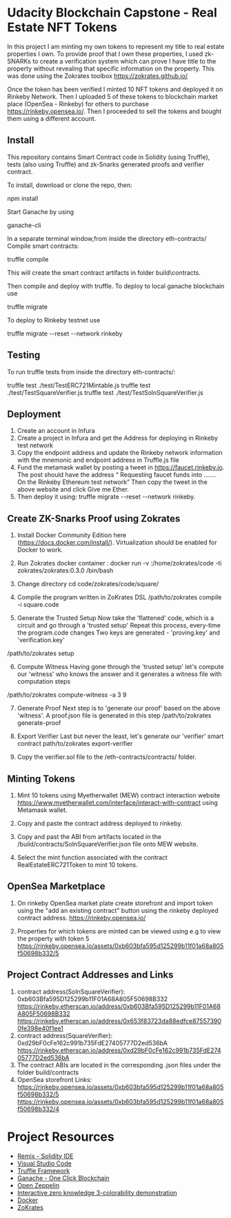 # Udacity Blockchain Capstone - Real Estate NFT Tokens
In this project I am minting my own tokens to represent my title to real estate properties I own. To provide proof that I own these properties, I used zk-SNARKs to create a verification system which can prove I have title to the property without revealing that specific information on the property. This was done using the Zokrates toolbox https://zokrates.github.io/

Once the token has been verified I minted 10 NFT tokens and deployed it on Rinkeby Network. Then I uploaded 5 of these tokens to blockchain market place (OpenSea - Rinkeby) for others to purchase https://rinkeby.opensea.io/. Then I proceeded to sell the tokens and bought them using a different account. 

## Install
This repository contains Smart Contract code in Solidity (using Truffle), tests (also using Truffle) and zk-Snarks generated proofs and verifier contract.

To install, download or clone the repo, then:

npm install

Start Ganache by using

ganache-cli

In a separate terminal window,from inside the directory eth-contracts/ Compile smart contracts:

truffle compile

This will create the smart contract artifacts in folder build\contracts.

Then compile and deploy with truffle.
To deploy to local ganache blockchain use

truffle migrate

To deploy to Rinkeby testnet use

truffle migrate --reset --network rinkeby

## Testing
To run truffle tests from inside the directory eth-contracts/:

truffle test ./test/TestERC721Mintable.js
truffle test ./test/TestSquareVerifier.js
truffle test ./test/TestSolnSquareVerifier.js

## Deployment
1. Create an account in Infura
2. Create a project in Infura and get the Address for deploying in Rinkeby test network
3. Copy the endpoint address and update the Rinkeby network information with the mnemonic and endpoint address in Truffle.js file
4. Fund the metamask wallet by posting a tweet in https://faucet.rinkeby.io. The post should have the address “ Requesting faucet funds into ……. On the Rinkeby Ethereum test network” Then copy the tweet in the above website and click Give me Ether.
5. Then deploy it using: truffle migrate --reset --network rinkeby. 

## Create ZK-Snarks Proof using Zokrates
1. Install Docker Community Edition here (https://docs.docker.com/install/). Virtualization should be enabled for Docker to work.

2. Run Zokrates docker container : docker run -v :/home/zokrates/code -ti zokrates/zokrates:0.3.0 /bin/bash

3. Change directory cd code/zokrates/code/square/

4. Compile the program written in ZoKrates DSL /path/to/zokrates compile -i square.code

5. Generate the Trusted Setup Now take the 'flattened' code, which is a circuit and go through a 'trusted setup' Repeat this process, every-time the program.code changes Two keys are generated - 'proving.key' and 'verification.key'

/path/to/zokrates setup

6. Compute Witness Having gone through the 'trusted setup' let's compute our 'witness' who knows the answer and it generates a witness file with computation steps

/path/to/zokrates compute-witness -a 3 9

7. Generate Proof Next step is to 'generate our proof' based on the above 'witness'. A proof.json file is generated in this step
/path/to/zokrates generate-proof

8. Export Verifier Last but never the least, let's generate our 'verifier' smart contract
path/to/zokrates export-verifier

9. Copy the verifier.sol file to the /eth-contracts/contracts/ folder.

## Minting Tokens
1. Mint 10 tokens using Myetherwallet (MEW) contract interaction website https://www.myetherwallet.com/interface/interact-with-contract using Metamask wallet.

2. Copy and paste the contract address deployed to rinkeby.

3. Copy and past the ABI from artifacts located in the /build/contracts/SolnSquareVerifier.json file onto MEW website.

3. Select the mint function associated with the contract RealEstateERC721Token to mint 10 tokens.

## OpenSea Marketplace 
1. On rinkeby OpenSea market plate create storefront and import token using the "add an existing contract" button using the rinkeby deployed contract address. https://rinkeby.opensea.io/

2. Properties for which tokens are minted can be viewed using e.g to view the property with token 5 
https://rinkeby.opensea.io/assets/0xb603bfa595d125299b11f01a68a805f50698b332/5

## Project Contract Addresses and Links
1. contract address(SolnSquareVerifier): 0xb603Bfa595D125299b11F01A68A805F50698B332
    https://rinkeby.etherscan.io/address/0xb603Bfa595D125299b11F01A68A805F50698B332
    https://rinkeby.etherscan.io/address/0x653f83723da88edfce875573900fe398e40f1ee1
2. contract address(SquareVerifier): 0xd29bF0cFe162c991b735FdE27405777D2ed536bA
    https://rinkeby.etherscan.io/address/0xd29bF0cFe162c991b735FdE27405777D2ed536bA
3. The contract ABIs are located in the corresponding .json files under the folder build/contracts
4. OpenSea storefront Links:
  https://rinkeby.opensea.io/assets/0xb603bfa595d125299b11f01a68a805f50698b332/5
  https://rinkeby.opensea.io/assets/0xb603bfa595d125299b11f01a68a805f50698b332/4
  

# Project Resources

* [Remix - Solidity IDE](https://remix.ethereum.org/)
* [Visual Studio Code](https://code.visualstudio.com/)
* [Truffle Framework](https://truffleframework.com/)
* [Ganache - One Click Blockchain](https://truffleframework.com/ganache)
* [Open Zeppelin ](https://openzeppelin.org/)
* [Interactive zero knowledge 3-colorability demonstration](http://web.mit.edu/~ezyang/Public/graph/svg.html)
* [Docker](https://docs.docker.com/install/)
* [ZoKrates](https://github.com/Zokrates/ZoKrates)
